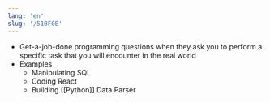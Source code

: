 ```yaml
---
lang: 'en'
slug: '/51BF0E'
---
```


- Get-a-job-done programming questions when they ask you to perform a specific task that you will encounter in the real world
- Examples
  - Manipulating SQL
  - Coding React
  - Building [[Python]] Data Parser
